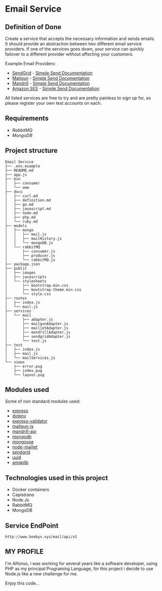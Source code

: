 Email Service
=============
## Definition of Done
Create a service that accepts the necessary information and sends emails. It
should provide an abstraction between two different email service providers.
If one of the services goes down, your service can quickly failover to
a different provider without affecting your customers.

Example Email Providers:

* [SendGrid](https://sendgrid.com/user/signup) - [Simple Send Documentation](https://sendgrid.com/docs/API_Reference/Web_API/mail.html)
* [Mailgun](http://www.mailgun.com) - [Simple Send Documentation](http://documentation.mailgun.com/quickstart.html#sending-messages)
* [Mandrill](https://mandrillapp.com) - [Simple Send Documentation](https://mandrillapp.com/api/docs/messages.JSON.html#method-send)
* [Amazon SES](http://aws.amazon.com/ses/) - [Simple Send Documentation](http://docs.aws.amazon.com/ses/latest/APIReference/API_SendEmail.html)

All listed services are free to try and are pretty painless to sign up for, so
please register your own test accounts on each.

## Requirements
* *RabbitMQ*
* *MongoDB*

## Project structure
    Email Service
    ├── .env.example
    ├── README.md
    ├── app.js
    ├── bin
    │   ├── consumer
    │   └── www
    ├── docs
    │   ├── curl.md
    │   ├── definition.md
    │   ├── go.md
    │   ├── javascript.md
    │   ├── node.md
    │   ├── php.md
    │   └── ruby.md
    ├── models
    │   ├── mongo
    │   │   ├── mail.js
    │   │   ├── mailHistory.js
    │   │   └── mongoDB.js
    │   └── rabbitMQ
    │       ├── consumer.js
    │       ├── producer.js
    │       └── rabbitMQ.js
    ├── package.json
    ├── public
    │   ├── images
    │   ├── javascripts
    │   └── stylesheets
    │       ├── bootstrap.min.css
    │       ├── bootstrap-theme.min.css
    │       └── style.css
    ├── routes
    │   ├── index.js
    │   └── mail.js
    ├── services
    │   └── mail
    │       ├── adapter.js
    │       ├── mailgunAdapter.js
    │       ├── mailjetAdapter.js
    │       ├── mandrillAdapter.js
    │       ├── sendgridAdapter.js
    │       └── test.js
    ├── test
    │   ├── index.js
    │   ├── mail.js
    │   └── mailServices.js
    └── views
        ├── error.pug
        ├── index.pug
        └── layout.pug


## Modules used
Some of non standard modules used:
* [express](https://www.npmjs.com/package/express)
* [dotenv](https://www.npmjs.com/package/dotenv)
* [express-validator](https://www.npmjs.com/package/express-validator)
* [mailgun-js](https://www.npmjs.com/package/mailgun-js)
* [mandrill-api](https://www.npmjs.com/package/mandrill-api)
* [mongodb](https://www.npmjs.com/package/mongodb)
* [mongoose](https://www.npmjs.com/package/mongoose)
* [node-mailjet](https://www.npmjs.com/package/node-mailjet)
* [sendgrid](https://www.npmjs.com/package/sendgrid)
* [uuid](https://www.npmjs.com/package/uuid)
* [amqplib](https://www.npmjs.com/package/amqplib)

## Technologies used in this project
* Docker containers 
* Capistrano
* Node.Js
* RabbitMQ
* MongoDB

## Service EndPoint

    http://www.beabys.xyz/mail/api/v1

## MY PROFILE

I'm Alfonso, i was working for several years like a software developer, using 
PHP as my principal Programing Language, for this project i decide to use Node.js 
like a new challenge for me.


Enjoy this code...